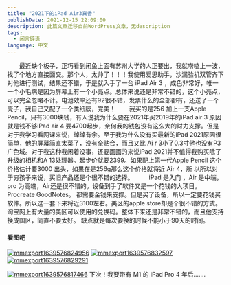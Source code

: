 ```yaml
---
title: "2021下的iPad Air3真香"
publishDate: 2021-12-15 22:09:00 
description: 此篇文章迁移自前WordPress文章，无description
tags:
  - 闲言碎语
language: 中文
---
```


  最近缺个板子，正巧看到闲鱼上面有苏州大学的人正要出，我就唠嗑上一波，找了个地方直接面交。那个人，太帅了！！！我使用爱思助手，沙漏验机双管齐下对他进行测试，结果还不错，于是就入手了一台 iPad Air 3 ，成色非常好，唯一一个小毛病是因为屏幕上有一个小亮点。总体来说还是非常不错的，这个小亮点，可以完全忽略不计。电池效率还有92很不错，发票什么的全部都有，还送了一个壳子，我自己又配了一个类纸膜，完美！   我买的是256 加上一支Apple Pencil，只有3000块钱，有人说我为什么要在2021年买2019年的iPad air 3 原因就是钱不够iPad air 4 要4700起步，奈何我的钱包没有这么大的财力支撑。但是对于我学习看网课来说，绰绰有余。至于我为什么没有买最新的iPad 2021原因很简单，他的屏幕简直太菜了，没有全贴合，而且又比 Ai r 3小了0.3寸他也没有P3广色域。对于我这种我闲着没事，还要画画的来说iPad 2021并不值得我购买除了升级的相机和A 13处理器。起步价就要2399。如果配上第一代Apple Pencil 这个价格估计要3000 出头，如果在是256g那么这个价格就将近 Air 4，所 以所以对于穷孩子来说，买旧产品还是个很不错的选择。    iPad 是入门 ，Air 是中端，pro 为高端，Air还是很不错的。设备到手了软件又是一个花钱的大项目。Procreate GoodNotes。 都需要金钱来支撑。但是买了设备，所以一定要花钱买软件。所以这一套下来将近3100左右。美区的apple store却是个很不错的方式。淘宝网上有大量的美区可以使用的兑换码。整体下来还是非常不错的，而且他支持换成国区，简直不要太好。 缺点就是每次要换的时候不能小于90天的时间。

#### 看图吧

[![mmexport1639576824956](https://cpic2024.qiu.icu/uploads/picgo/202403131846507.png)](https://en.icu/usr/22222/mmexport1639576824956.png) [![mmexport1639576832597](https://cpic2024.qiu.icu/uploads/picgo/202403131846898.jpg)](https://en.icu/usr/22222/mmexport1639576832597.jpg) [![mmexport1639576829291](https://en.icu/usr/22222/mmexport1639576829291.jpg)](https://en.icu/usr/22222/mmexport1639576829291.jpg)

[![mmexport1639576817466](https://cpic2024.qiu.icu/uploads/picgo/202403131846929.jpg)](https://en.icu/usr/22222/mmexport1639576817466.jpg) 下次！我要带有 M1 的 iPad Pro 4 年后.......
